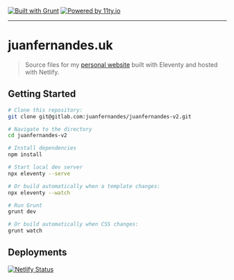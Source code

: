 [![Built with Grunt](https://cdn.gruntjs.com/builtwith.svg)](https://gruntjs.com/)
[![Powered by 11ty.io](https://img.shields.io/badge/powered%20by-11ty.io-%23000.svg)](https://11ty.io/)

---

# juanfernandes.uk

> Source files for my [personal website](https://juanfernandes.uk) built with Eleventy and hosted with Netlify.

## Getting Started

```bash
# Clone this repository:
git clone git@gitlab.com:juanfernandes/juanfernandes-v2.git

# Navigate to the directory
cd juanfernandes-v2

# Install dependencies
npm install

# Start local dev server
npx eleventy --serve

# Or build automatically when a template changes:
npx eleventy --watch

# Run Grunt
grunt dev

# Or build automatically when CSS changes:
grunt watch
```

## Deployments
[![Netlify Status](https://api.netlify.com/api/v1/badges/ad9cac69-cad5-4015-9a0e-98ceef6380da/deploy-status)](https://app.netlify.com/sites/juanfernandes/deploys)
